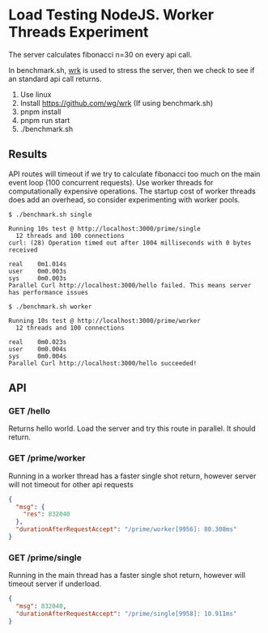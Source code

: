 # Load Testing NodeJS. Worker Threads Experiment

The server calculates fibonacci n=30 on every api call.

In benchmark.sh,
[wrk](https://formulae.brew.sh/formula/wrk) is used to stress the server, then we check to see if an standard api call returns.

1. Use linux
2. Install https://github.com/wg/wrk (If using benchmark.sh)
3. pnpm install
4. pnpm run start
5. ./benchmark.sh

## Results

API routes will timeout if we try to calculate fibonacci too much on the main event loop (100 concurrent requests). Use worker threads for computationally expensive operations. The startup cost of worker threads does add an overhead, so consider experimenting with worker pools.

```
$ ./benchmark.sh single 

Running 10s test @ http://localhost:3000/prime/single
  12 threads and 100 connections
curl: (28) Operation timed out after 1004 milliseconds with 0 bytes received

real    0m1.014s
user    0m0.003s
sys     0m0.003s
Parallel Curl http://localhost:3000/hello failed. This means server has performance issues
```

```
$ ./benchmark.sh worker

Running 10s test @ http://localhost:3000/prime/worker
  12 threads and 100 connections

real    0m0.023s
user    0m0.004s
sys     0m0.004s
Parallel Curl http://localhost:3000/hello succeeded!
```

##  API

### GET /hello

Returns hello world. Load the server and try this route in parallel. It should return.

### GET /prime/worker

Running in a worker thread has a faster single shot return, however server will not timeout for other api requests

```json
{
  "msg": {
    "res": 832040
  },
  "durationAfterRequestAccept": "/prime/worker[9956]: 80.308ms"
}
```

### GET /prime/single

Running in the main thread has a faster single shot return, however will timeout server if underload.

```json
{
  "msg": 832040,
  "durationAfterRequestAccept": "/prime/single[9958]: 10.911ms"
}
```
